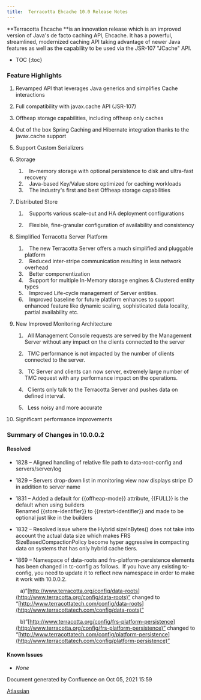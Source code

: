 ```yaml
---
title:  Terracotta Ehcache 10.0 Release Notes  
---
```


**Terracotta Ehcache **is an innovation release which is an improved version of Java's de facto caching API, Ehcache. It has a powerful, streamlined, modernized caching API taking advantage of newer Java features as well as the capability to be used via the JSR-107 "JCache" API.



* TOC
{:toc}

### Feature Highlights

1.  Revamped API that leverages Java generics and simplifies Cache interactions
    
2.  Full compatibility with javax.cache API (JSR-107)
    
3.  Offheap storage capabilities, including offheap only caches
    
4.  Out of the box Spring Caching and Hibernate integration thanks to the javax.cache support
    
5.  Support Custom Serializers
6.  Storage  
    1.     In-memory storage with optional persistence to disk and ultra-fast recovery
    2.     Java-based Key/Value store optimized for caching workloads
    3.     The industry's first and best Offheap storage capabilities
        
7.  Distributed Store
    
    1.     Supports various scale-out and HA deployment configurations
        
    2.     Flexible, fine-granular configuration of availability and consistency
8.  Simplified Terracotta Server Platform
    1.     The new Terracotta Server offers a much simplified and pluggable platform
    2.     Reduced inter-stripe communication resulting in less network overhead
    3.     Better componentization
    4.     Support for multiple In-Memory storage engines & Clustered entity types
    5.     Improved Life-cycle management of Server entities.
    6.     Improved baseline for future platform enhances to support enhanced feature like dynamic scaling, sophisticated data locality, partial availability etc.
9.  New Improved Monitoring Architecture
    1.    All Management Console requests are served by the Management Server without any impact on the clients connected to the server
        
    2.    TMC performance is not impacted by the number of clients connected to the server.
    3.    TC Server and clients can now server, extremely large number of TMC request with any performance impact on the operations.
    4.    Clients only talk to the Terracotta Server and pushes data on defined interval.
        
    5.    Less noisy and more accurate 
        
10.  Significant performance improvements

### **Summary of Changes in 10.0.0.2**

#### **Resolved**

*   1828 – Aligned handling of relative file path to data-root-config and servers/server/log
    
*   1829 – Servers drop-down list in monitoring view now displays stripe ID in addition to server name
    
*   1831 – Added a default for {{offheap-mode}} attribute, {{FULL}} is the default when using builders  
    Renamed {{store-identifier}} to {{restart-identifier}} and made to be optional just like in the builders
    
*   1832 – Resolved issue where the Hybrid sizeInBytes() does not take into account the actual data size which makes FRS SizeBasedCompactionPolicy become hyper aggressive in compacting data on systems that has only hybrid cache tiers.
    
*   1869 – Namespace of data-roots and frs-platform-persistence elements has been changed in tc-config as follows.  If you have any existing tc-config, you need to update it to reflect new namespace in order to make it work with 10.0.0.2.
    
       a)”[http://www.terracotta.org/config/data-roots](http://www.terracotta.org/config/data-roots)” changed to “[http://www.terracottatech.com/config/data-roots](http://www.terracottatech.com/config/data-roots)”
    
       b)”[http://www.terracotta.org/config/frs-platform-persistence](http://www.terracotta.org/config/frs-platform-persistence)” changed to “[http://www.terracottatech.com/config/platform-persistence](http://www.terracottatech.com/config/platform-persistence)”
    

#### **Known Issues**

*   _None_

Document generated by Confluence on Oct 05, 2021 15:59

[Atlassian](http://www.atlassian.com/)
